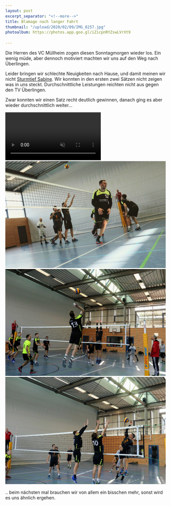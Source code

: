 ```yaml
---
layout: post
excerpt_separator: "<!--more-->"
title: Blamage nach langer Fahrt
thumbnail: "/upload/2020/02/09/IMG_8257.jpg"
photoalbum: https://photos.app.goo.gl/iZicpnRYZswLVrXt9

---
```

Die Herren des VC Müllheim zogen diesen Sonntagmorgen wieder los. Ein wenig müde, aber dennoch motiviert machten wir uns auf den Weg nach Überlingen.

Leider bringen wir schlechte Neuigkeiten nach Hause, und damit meinen wir nicht [Sturmtief Sabine](https://www.badische-zeitung.de/hoechste-unwetterwarnstufe-fuer-teile-des-schwarzwaldes). Wir konnten in den ersten zwei Sätzen nicht zeigen was in uns steckt. Durchschnittliche Leistungen reichten nicht aus gegen den TV Überlingen.
<!--more-->
Zwar konnten wir einen Satz recht deutlich gewinnen, danach ging es aber wieder durchschnittlich weiter...


<video muted autoplay loop><source src="/upload/2020/02/09/MVI_8271.MP4" type="video/mp4"></video>
![](/upload/2020/02/09/IMG_8274.jpg)![](/upload/2020/02/09/IMG_8201.jpg)![](/upload/2020/02/09/IMG_8185.jpg)

.. beim nächsten mal brauchen wir von allem ein bisschen mehr, sonst wird es uns ähnlich ergehen.

